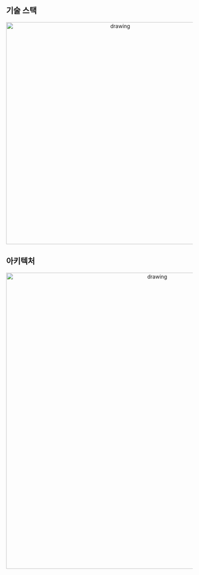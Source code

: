 ## 기술 스택

<p align=center><img src="https://github.com/user-attachments/assets/5630cbef-40d9-45c0-9b98-26e24975c57f" alt="drawing" width="600"/></p>

## 아키텍처

<p align=center><img src="https://github.com/user-attachments/assets/2f044ecf-93c7-436b-bbca-ceeea3efe221" alt="drawing" width="800"/></p>
